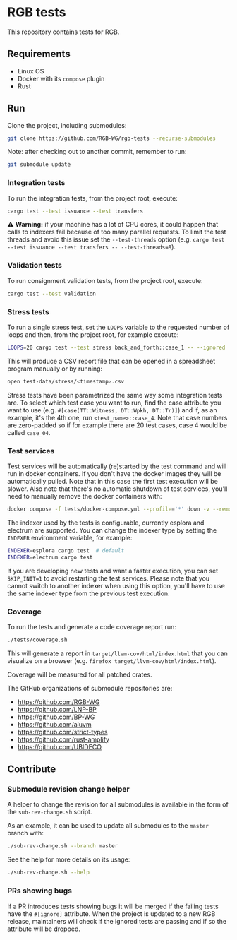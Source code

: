 # RGB tests

This repository contains tests for RGB.

## Requirements
- Linux OS
- Docker with its `compose` plugin
- Rust

## Run
Clone the project, including submodules:

```sh
git clone https://github.com/RGB-WG/rgb-tests --recurse-submodules
```

Note: after checking out to another commit, remember to run:
```sh
git submodule update
```

### Integration tests

To run the integration tests, from the project root, execute:
```sh
cargo test --test issuance --test transfers
```

:warning: **Warning:** if your machine has a lot of CPU cores, it could
happen that calls to indexers fail because of too many parallel requests. To
limit the test threads and avoid this issue set the `--test-threads` option
(e.g. `cargo test --test issuance --test transfers -- --test-threads=8`).

### Validation tests

To run consignment validation tests, from the project root, execute:

```sh
cargo test --test validation
```

### Stress tests

To run a single stress test, set the `LOOPS` variable to the requested number
of loops and then, from the project root, for example execute:
```sh
LOOPS=20 cargo test --test stress back_and_forth::case_1 -- --ignored
```

This will produce a CSV report file that can be opened in a spreadsheet program
manually or by running:
```sh
open test-data/stress/<timestamp>.csv
```

Stress tests have been parametrized the same way some integration tests are.
To select which test case you want to run, find the case attribute you want to
use (e.g. `#[case(TT::Witness, DT::Wpkh, DT::Tr)]`) and if, as an example, it's
the 4th one, run `<test_name>::case_4`. Note that case numbers are zero-padded
so if for example there are 20 test cases, case 4 would be called `case_04`.

### Test services

Test services will be automatically (re)started by the test command and will
run in docker containers.
If you don't have the docker images they will be automatically pulled. Note
that in this case the first test execution will be slower.
Also note that there's no automatic shutdown of test services, you'll need to
manually remove the docker containers with:
```sh
docker compose -f tests/docker-compose.yml --profile='*' down -v --remove-orphans
```

The indexer used by the tests is configurable, currently esplora and electrum
are supported. You can change the indexer type by setting the `INDEXER`
environment variable, for example:
```sh
INDEXER=esplora cargo test  # default
INDEXER=electrum cargo test
```

If you are developing new tests and want a faster execution, you can set
`SKIP_INIT=1` to avoid restarting the test services. Please note that you
cannot switch to another indexer when using this option, you'll have to use the
same indexer type from the previous test execution.

### Coverage

To run the tests and generate a code coverage report run:
```sh
./tests/coverage.sh
```
This will generate a report in `target/llvm-cov/html/index.html` that you can
visualize on a browser (e.g. `firefox target/llvm-cov/html/index.html`).

Coverage will be measured for all patched crates.

The GitHub organizations of submodule repositories are:
- https://github.com/RGB-WG
- https://github.com/LNP-BP
- https://github.com/BP-WG
- https://github.com/aluvm
- https://github.com/strict-types
- https://github.com/rust-amplify
- https://github.com/UBIDECO

## Contribute

### Submodule revision change helper
A helper to change the revision for all submodules is available in the form of
the `sub-rev-change.sh` script.

As an example, it can be used to update all submodules to the `master` branch
with:
```sh
./sub-rev-change.sh --branch master
```

See the help for more details on its usage:
```sh
./sub-rev-change.sh --help
```

### PRs showing bugs

If a PR introduces tests showing bugs it will be merged if the failing tests
have the `#[ignore]` attribute. When the project is updated to a new RGB
release, maintainers will check if the ignored tests are passing and if so the
attribute will be dropped.
